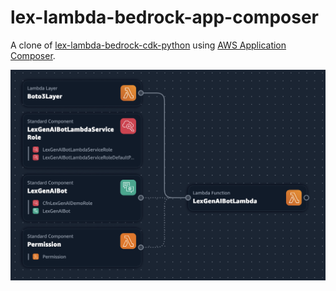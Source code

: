 # lex-lambda-bedrock-app-composer
A clone of [lex-lambda-bedrock-cdk-python](https://github.com/awsarippa/lex-lambda-bedrock-cdk-python) using [AWS Application Composer](https://aws.amazon.com/application-composer/).

![Application architecture](./assets/architecture.png)